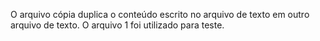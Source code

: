 O arquivo cópia duplica o conteúdo escrito no arquivo de texto em outro arquivo de texto.
O arquivo 1 foi utilizado para teste.
